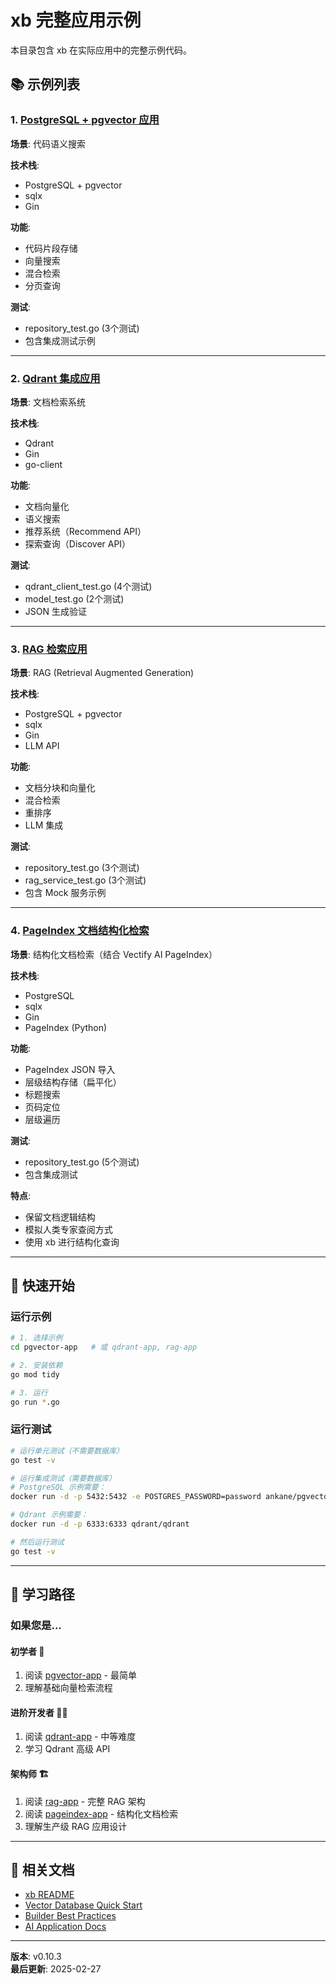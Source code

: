 # xb 完整应用示例

本目录包含 xb 在实际应用中的完整示例代码。

## 📚 示例列表

### 1. [PostgreSQL + pgvector 应用](./pgvector-app/)

**场景**: 代码语义搜索

**技术栈**:
- PostgreSQL + pgvector
- sqlx
- Gin

**功能**:
- 代码片段存储
- 向量搜索
- 混合检索
- 分页查询

**测试**:
- repository_test.go (3个测试)
- 包含集成测试示例

---

### 2. [Qdrant 集成应用](./qdrant-app/)

**场景**: 文档检索系统

**技术栈**:
- Qdrant
- Gin
- go-client

**功能**:
- 文档向量化
- 语义搜索
- 推荐系统（Recommend API）
- 探索查询（Discover API）

**测试**:
- qdrant_client_test.go (4个测试)
- model_test.go (2个测试)
- JSON 生成验证

---

### 3. [RAG 检索应用](./rag-app/)

**场景**: RAG (Retrieval Augmented Generation)

**技术栈**:
- PostgreSQL + pgvector
- sqlx
- Gin
- LLM API

**功能**:
- 文档分块和向量化
- 混合检索
- 重排序
- LLM 集成

**测试**:
- repository_test.go (3个测试)
- rag_service_test.go (3个测试)
- 包含 Mock 服务示例

---

### 4. [PageIndex 文档结构化检索](./pageindex-app/)

**场景**: 结构化文档检索（结合 Vectify AI PageIndex）

**技术栈**:
- PostgreSQL
- sqlx
- Gin
- PageIndex (Python)

**功能**:
- PageIndex JSON 导入
- 层级结构存储（扁平化）
- 标题搜索
- 页码定位
- 层级遍历

**测试**:
- repository_test.go (5个测试)
- 包含集成测试

**特点**:
- 保留文档逻辑结构
- 模拟人类专家查阅方式
- 使用 xb 进行结构化查询

---

## 🚀 快速开始

### 运行示例

```bash
# 1. 选择示例
cd pgvector-app   # 或 qdrant-app, rag-app

# 2. 安装依赖
go mod tidy

# 3. 运行
go run *.go
```

### 运行测试

```bash
# 运行单元测试（不需要数据库）
go test -v

# 运行集成测试（需要数据库）
# PostgreSQL 示例需要：
docker run -d -p 5432:5432 -e POSTGRES_PASSWORD=password ankane/pgvector

# Qdrant 示例需要：
docker run -d -p 6333:6333 qdrant/qdrant

# 然后运行测试
go test -v
```

---

## 📖 学习路径

### 如果您是...

#### 初学者 👶
1. 阅读 [pgvector-app](./pgvector-app/) - 最简单
2. 理解基础向量检索流程

#### 进阶开发者 🧑‍💻
1. 阅读 [qdrant-app](./qdrant-app/) - 中等难度
2. 学习 Qdrant 高级 API

#### 架构师 🏗️
1. 阅读 [rag-app](./rag-app/) - 完整 RAG 架构
2. 阅读 [pageindex-app](./pageindex-app/) - 结构化文档检索
3. 理解生产级 RAG 应用设计

---

## 🔗 相关文档

- [xb README](../README.md)
- [Vector Database Quick Start](../doc/VECTOR_QUICKSTART.md)
- [Builder Best Practices](../doc/BUILDER_BEST_PRACTICES.md)
- [AI Application Docs](../doc/ai_application/README.md)

---

**版本**: v0.10.3  
**最后更新**: 2025-02-27

